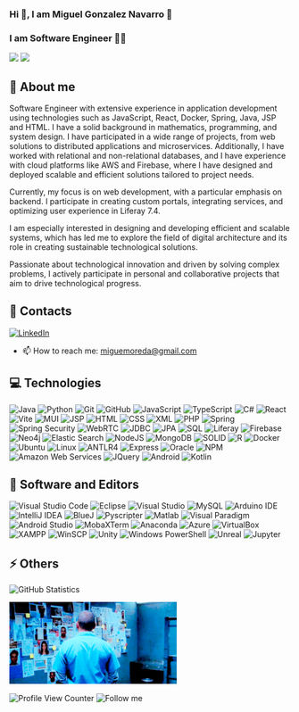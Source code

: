 ### Hi 👋, I am Miguel Gonzalez Navarro 🚀

### I am Software Engineer 👨‍💻

![](https://img.shields.io/badge/♡-Math-informational?style=flat&logo=math&color=red)
![](https://img.shields.io/badge/♡-Physics-informational?style=flat&logo=physics&color=green)

## 🧐 About me

Software Engineer with extensive experience in application development using technologies such as JavaScript, React, Docker, Spring, Java, JSP and HTML. I have a solid background in mathematics, programming, and system design. I have participated in a wide range of projects, from web solutions to distributed applications and microservices. Additionally, I have worked with relational and non-relational databases, and I have experience with cloud platforms like AWS and Firebase, where I have designed and deployed scalable and efficient solutions tailored to project needs.

Currently, my focus is on web development, with a particular emphasis on backend. I participate in creating custom portals, integrating services, and optimizing user experience in Liferay 7.4.

I am especially interested in designing and developing efficient and scalable systems, which has led me to explore the field of digital architecture and its role in creating sustainable technological solutions.

Passionate about technological innovation and driven by solving complex problems, I actively participate in personal and collaborative projects that aim to drive technological progress.

## 🤝 Contacts

[![LinkedIn](https://img.shields.io/badge/LinkedIn-%230077B5.svg?logo=linkedin&logoColor=white)](https://linkedin.com/in/miguelgonzaleznavarro)

- 📫 How to reach me: miguemoreda@gmail.com

## 💻 Technologies

![Java](https://img.shields.io/badge/java-f89820?style=for-the-badge&logo=java&logoColor=white)
![Python](https://img.shields.io/badge/Python-4B8BBE?style=for-the-badge&logo=python&logoColor=white)
![Git](https://img.shields.io/badge/GIT-E44C30?style=for-the-badge&logo=git&logoColor=white)
![GitHub](https://img.shields.io/badge/GitHub-100000?style=for-the-badge&logo=github&logoColor=white)
![JavaScript](https://img.shields.io/badge/javascript-%23323330.svg?style=for-the-badge&logo=javascript&logoColor=white)
![TypeScript](https://img.shields.io/badge/typescript-007acc?style=for-the-badge&logo=typescript&logoColor=white)
![C#](https://img.shields.io/badge/C%23-572364?style=for-the-badge&logo=c-sharp&logoColor=white)
![React](https://img.shields.io/badge/React-007acc.svg?style=for-the-badge&logo=react&logoColor=white)
![Vite](https://img.shields.io/badge/vite-9F00FF?style=for-the-badge&logo=vite&logoColor=white)
![MUI](https://img.shields.io/badge/mui-00446a.svg?style=for-the-badge&logo=mui&logoColor=white)
![JSP](https://img.shields.io/badge/JSP-0000ff.svg?style=for-the-badge&logo=jsp&logoColor=white)
![HTML](https://img.shields.io/badge/HTML-ff8c00.svg?style=for-the-badge&logo=html5&logoColor=white)
![CSS](https://img.shields.io/badge/CSS-%23039BE5.svg?style=for-the-badge&logo=css3&logoColor=white)
![XML](https://img.shields.io/badge/XML-ED760E.svg?style=for-the-badge&logo=xml3&logoColor=white)
![PHP](https://img.shields.io/badge/php-%23777BB4.svg?style=for-the-badge&logo=php&logoColor=white) 
![Spring](https://img.shields.io/badge/Spring-6DB33F?style=for-the-badge&logo=spring&logoColor=white)
![Spring Security](https://img.shields.io/badge/Spring_Security-6DB33F?style=for-the-badge&logo=Spring-Security&logoColor=white)
![WebRTC](https://img.shields.io/badge/WebRTC-0000ff?style=for-the-badge&logo=webrtc&logoColor=white)
![JDBC](https://img.shields.io/badge/JDBC-12379F?style=for-the-badge&logo=jdbc&logoColor=white)
![JPA](https://img.shields.io/badge/JPA-ff8c00?style=for-the-badge&logo=jpa&logoColor=white)
![SQL](https://img.shields.io/badge/SQL-00758f?style=for-the-badge&logo=sql&logoColor=white)
![Liferay](https://img.shields.io/badge/Liferay-0000ff.svg?style=for-the-badge&logo=liferay&logoColor=white)
![Firebase](https://img.shields.io/badge/Firebase-FFA500?style=for-the-badge&logo=firebase&logoColor=white)
![Neo4j](https://img.shields.io/badge/Neo4j-018bff?style=for-the-badge&logo=neo4j&logoColor=white)
![Elastic Search](https://img.shields.io/badge/Elastic_Search-005571?style=for-the-badge&logo=elasticsearch&logoColor=white)
![NodeJS](https://img.shields.io/badge/node.js-6DA55F?style=for-the-badge&logo=node.js&logoColor=white) 
![MongoDB](https://img.shields.io/badge/MongoDB-%234ea94b.svg?style=for-the-badge&logo=mongodb&logoColor=white)
![SOLID](https://img.shields.io/badge/Solid-9500bb.svg?style=for-the-badge&logo=solid&logoColor=white)
![R](https://img.shields.io/badge/r-%23039BE5.svg?style=for-the-badge&logo=r&logoColor=white) 
![Docker](https://img.shields.io/badge/Docker-0000ff?style=for-the-badge&logo=docker&logoColor=white)
![Ubuntu](https://img.shields.io/badge/Ubuntu-%23D2a54b.svg?style=for-the-badge&logo=ubuntu&logoColor=white)
![Linux](https://img.shields.io/badge/Linux-ABC157?style=for-the-badge&logo=linux&logoColor=white)
![ANTLR4](https://img.shields.io/badge/ANTLR4-6495ed?style=for-the-badge&logo=antlr4&logoColor=white)
![Express](https://img.shields.io/badge/Express-F66624?style=for-the-badge&logo=express&logoColor=white)
![Oracle](https://img.shields.io/badge/Oracle-F80102?style=for-the-badge&logo=oracle&logoColor=white)
![NPM](https://img.shields.io/badge/NPM-CC3534?style=for-the-badge&logo=npm&logoColor=white)
![Amazon Web Services](https://img.shields.io/badge/Amazon_Web_Services-ff9900?style=for-the-badge&logo=AmazonWebServices&logoColor=white) 
![JQuery](https://img.shields.io/badge/jquery-6DA55F?style=for-the-badge&logo=jquery&logoColor=white) 
![Android](https://img.shields.io/badge/Android-3DDC84?style=for-the-badge&logo=android&logoColor=white)
![Kotlin](https://img.shields.io/badge/kotlin-7F52FF?style=for-the-badge&logo=kotlin&logoColor=white) 

## 💎 Software and Editors

![Visual Studio Code](https://img.shields.io/badge/Visual_Studio_Code-0078D4?style=for-the-badge&logo=visual%20studio%20code&logoColor=white)
![Eclipse](https://img.shields.io/badge/Eclipse-2C2255?style=for-the-badge&logo=eclipse&logoColor=white)
![Visual Studio](https://img.shields.io/badge/Visual_Studio-5C2D91?style=for-the-badge&logo=visual%20studio&logoColor=white)
![MySQL](https://img.shields.io/badge/MySQL-00758f?style=for-the-badge&logo=mysql&logoColor=white)
![Arduino IDE](https://img.shields.io/badge/Arduino_IDE-00979D?style=for-the-badge&logo=arduino&logoColor=white)
![IntelliJ IDEA](https://img.shields.io/badge/Intellij_IDEA-00679D?style=for-the-badge&logo=intellij%20idea&logoColor=white)
![BlueJ](https://img.shields.io/badge/BlueJ-12379F?style=for-the-badge&logo=bluej&logoColor=white)
![Pyscripter](https://img.shields.io/badge/Pyscripter-00bb2d?style=for-the-badge&logo=pyscripter%20idea&logoColor=white)
![Matlab](https://img.shields.io/badge/Matlab-ff0000?style=for-the-badge&logo=matlab&logoColor=white)
![Visual Paradigm](https://img.shields.io/badge/Visual_Paradigm-FF0000?style=for-the-badge&logo=visual%20paradigm&logoColor=white)
![Android Studio](https://img.shields.io/badge/Android_Studio-a4c639?style=for-the-badge&logo=androidstudio&logoColor=white)
![MobaXTerm](https://img.shields.io/badge/MobaXTerm-b79b7d?style=for-the-badge&logo=mobaxterm&logoColor=white)
![Anaconda](https://img.shields.io/badge/Anaconda-12349H?style=for-the-badge&logo=anaconda&logoColor=white)
![Azure](https://img.shields.io/badge/Azure-008ad7?style=for-the-badge&logo=microsoftazure&logoColor=white)
![VirtualBox](https://img.shields.io/badge/VirtualBox-00446a?style=for-the-badge&logo=virtualbox&logoColor=white)
![XAMPP](https://img.shields.io/badge/XAMPP-ff8c00?style=for-the-badge&logo=xampp&logoColor=white)
![WinSCP](https://img.shields.io/badge/WinSCP-00bb2d?style=for-the-badge&logo=winscp%20idea&logoColor=white)
![Unity](https://img.shields.io/badge/Unity-808080?style=for-the-badge&logo=unity&logoColor=white)
![Windows PowerShell](https://img.shields.io/badge/Windows_PowerShell-012456?style=for-the-badge&logo=WindowsPowerShell&logoColor=white)
![Unreal](https://img.shields.io/badge/Unreal-000000?style=for-the-badge&logo=unrealengine&logoColor=white)
![Jupyter](https://img.shields.io/badge/Jupyter-ff8000?style=for-the-badge&logo=jupyter&logoColor=white)

## ⚡ Others

![GitHub Statistics](https://github-readme-stats-eight-theta.vercel.app/api?username=miguelglez8&show_icons=true&theme=dark&include_all_commits=true&count_private=true)

<img src="public/multimedia/scoffield.gif" alt="gif" width="300" height=auto>

![Profile View Counter](https://komarev.com/ghpvc/?username=miguelglez8)
![Follow me](https://img.shields.io/github/followers/miguelglez8.svg?style=social&label=Follow&maxAge=2592000) 
